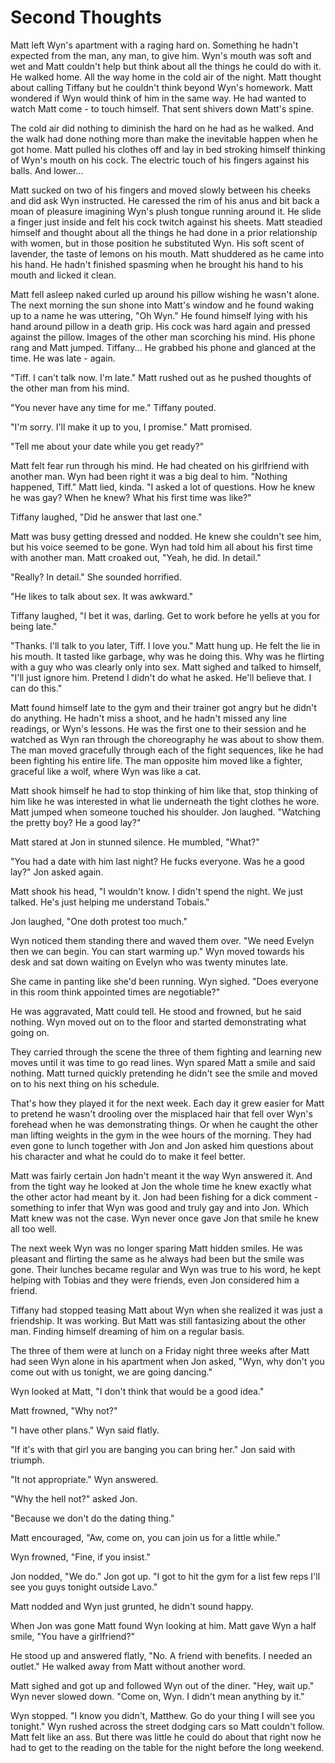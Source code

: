 # Second Thoughts

Matt left Wyn's apartment with a raging hard on.  Something he hadn't expected from the man, any man, to give him.  Wyn's mouth was soft and wet and Matt couldn't help but think about all the things he could do with it.  He walked home.  All the way home in the cold air of the night.  Matt thought about calling Tiffany but he couldn't think beyond Wyn's homework.  Matt wondered if Wyn would think of him in the same way.  He had wanted to watch Matt come - to touch himself.  That sent shivers down Matt's spine.

The cold air did nothing to diminish the hard on he had as he walked.  And the walk had done nothing more than make the inevitable happen when he got home.  Matt pulled his clothes off and lay in bed stroking himself thinking of Wyn's mouth on his cock.  The electric touch of his fingers against his balls.  And lower...

Matt sucked on two of his fingers and moved slowly between his cheeks and did ask Wyn instructed.  He caressed the rim of his anus and bit back a moan of pleasure imagining Wyn's plush tongue running around it.  He slide a finger just inside and  felt his cock twitch against his sheets.  Matt steadied himself and thought about all the things he had done in a prior relationship with women, but in those position he substituted Wyn.  His soft scent of lavender, the taste of lemons on his mouth.  Matt shuddered as he came into his hand.  He hadn't finished spasming when he brought his hand to his mouth and licked it clean.  

Matt fell asleep naked curled up around his pillow wishing he wasn't alone.  The next morning the sun shone into Matt's window and he found waking up to a name he was uttering, "Oh Wyn."  He found himself lying with his hand around pillow in a death grip.  His cock was hard again and pressed against the pillow.  Images of the other man scorching his mind.  His phone rang and Matt jumped.  Tiffany...  He grabbed his phone and glanced at the time.  He was late - again.

"Tiff.  I can't talk now.  I'm late."  Matt rushed out as he pushed thoughts of the other man from his mind.

"You never have any time for me."  Tiffany pouted.

"I'm sorry.  I'll make it up to you, I promise."  Matt promised.

"Tell me about your date while you get ready?"

Matt felt fear run through his mind.  He had cheated on his girlfriend with another man.  Wyn had been right it was a big deal to him.  "Nothing happened, Tiff."  Matt lied, kinda.  "I asked a lot of questions.  How he knew he was gay?  When he knew?  What his first time was like?"

Tiffany laughed, "Did he answer that last one."

Matt was busy getting dressed and nodded.  He knew she couldn't see him, but his voice seemed to be gone.  Wyn had told him all about his first time with another man.  Matt croaked out, "Yeah, he did.  In detail."

"Really?  In detail."  She sounded horrified.

"He likes to talk about sex.  It was awkward."

Tiffany laughed, "I bet it was, darling.  Get to work before he yells at you for being late."

"Thanks.  I'll talk to you later, Tiff. I love you."  Matt hung up.  He felt the lie in his mouth.  It tasted like garbage, why was he doing this.  Why was he flirting with a guy who was clearly only into sex.  Matt sighed and talked to himself, "I'll just ignore him.  Pretend I didn't do what he asked.  He'll believe that.  I can do this."

Matt found himself late to the gym and their trainer got angry but he didn't do anything.  He hadn't miss a shoot, and he hadn't missed any line readings, or Wyn's lessons.  He was the first one to their session and he watched as Wyn ran through the choreography he was about to show them.  The man moved gracefully through each of the fight sequences, like he had been fighting his entire life.  The man opposite him moved like a fighter, graceful like a wolf, where Wyn was like a cat.  

Matt shook himself he had to stop thinking of him like that, stop thinking of him like he was interested in what lie underneath the tight clothes he wore.  Matt jumped when someone touched his shoulder.  Jon laughed.  "Watching the pretty boy?  He a good lay?"

Matt stared at Jon in stunned silence.  He mumbled, "What?"

"You had a date with him last night?  He fucks everyone.  Was he a good lay?"  Jon asked again.

Matt shook his head, "I wouldn't know.  I didn't spend the night.  We just talked.  He's just helping me understand Tobais."

Jon laughed, "One doth protest too much."

Wyn noticed them standing there and waved them over.  "We need Evelyn then we can begin. You can start warming up."  Wyn moved towards his desk and sat down waiting on Evelyn who was twenty minutes late.  

She came in panting like she'd been running.  Wyn sighed.  "Does everyone in this room think appointed times are negotiable?"

He was aggravated, Matt could tell.  He stood and frowned, but he said nothing.  Wyn moved out on to the floor and started demonstrating what going on.  

They carried through the scene the three of them fighting and learning new moves until it was time to go read lines.  Wyn spared Matt a smile and said nothing.  Matt turned quickly pretending he didn't see the smile and moved on to his next thing on his schedule.

That's how they played it for the next week.  Each day it grew easier for Matt to pretend he wasn't drooling over the misplaced hair that fell over Wyn's forehead when he was demonstrating things.  Or when he caught the other man lifting weights in the gym in the wee hours of the morning.  They had even gone to lunch together with Jon and Jon asked him questions about his character and what he could do to make it feel better.  

Matt was fairly certain Jon hadn't meant it the way Wyn answered it.  And from the tight way he looked at Jon the whole time he knew exactly what the other actor had meant by it.  Jon had been fishing for a dick comment - something to infer that Wyn was good and truly gay and into Jon.  Which Matt knew was not the case.  Wyn never once gave Jon that smile he knew all too well.

The next week Wyn was no longer sparing Matt hidden smiles.  He was pleasant and flirting the same as he always had been but the smile was gone. Their lunches became regular and Wyn was true to his word, he kept helping with Tobias and they were friends, even Jon considered him a friend.

Tiffany had stopped teasing Matt about Wyn when she realized it was just a friendship.  It was working.  But Matt was still fantasizing about the other man.  Finding himself dreaming of him on a regular basis.

The three of them were at lunch on a Friday night three weeks after Matt had seen Wyn alone in his apartment when Jon asked, "Wyn, why don't you come out with us tonight, we are going dancing."

Wyn looked at Matt, "I don't think that would be a good idea."

Matt frowned, "Why not?"

"I have other plans."  Wyn said flatly.

"If it's with that girl you are banging you can bring her."  Jon said with triumph.

"It not appropriate."  Wyn answered.

"Why the hell not?" asked Jon.

"Because we don't do the dating thing."

Matt encouraged, "Aw, come on, you can join us for a little while."

Wyn frowned, "Fine, if you insist."

Jon nodded, "We do."  Jon got up.  "I got to hit the gym for a list few reps I'll see you guys tonight outside Lavo."

Matt nodded and Wyn just grunted, he didn't sound happy.

When Jon was gone Matt found Wyn looking at him.  Matt gave Wyn a half smile, "You have a girlfriend?"

He stood up and answered flatly, "No.  A friend with benefits.  I needed an outlet."  He walked away from Matt without another word.  

Matt sighed and got up and followed Wyn out of the diner.  "Hey, wait up."  Wyn never slowed down.  "Come on, Wyn.  I didn't mean anything by it."

Wyn stopped.  "I know you didn't, Matthew.  Go do your thing I will see you tonight."  Wyn rushed across the street dodging cars so Matt couldn't follow.  Matt felt like an ass.  But there was little he could do about that right now he had to get to the reading on the table for the night before the long weekend.

